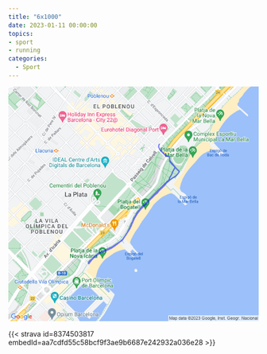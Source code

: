 ```yaml
---
title: "6x1000"
date: 2023-01-11 00:00:00
topics:
- sport
- running
categories:
  - Sport
---
```


![](images/20230111-activity-map.png)

{{< strava id=8374503817 embedId=aa7cdfd55c58bcf9f3ae9b6687e242932a036e28 >}}
